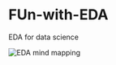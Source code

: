 # FUn-with-EDA
EDA for data science

![EDA mind mapping](https://github.com/Akshaykumarcp/FUN-with-EDA/blob/main/517f02a0f52711eb9b5fff47091bb255.map.png)
